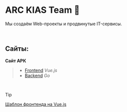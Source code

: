 # ARC KIAS Team 👋
Мы создаём Web-проекты и продвинутые IT-сервисы.

<br>

## Сайты:
**Сайт АРК**
> - [Frontend](https://github.com/ARC-KIAS/ARC-Frontend) _Vue.js_
> - [Backend](https://github.com/ARC-KIAS/ARC-Backend) _Go_

<br>

> [!TIP]
> [Шаблон фронтенда на Vue.js](https://github.com/SergTyapkin/vue-frontend-template)


